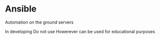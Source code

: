# Ansible
Automation on the ground servers

In developing
Do not use
Howerever can be used for educational purposes
